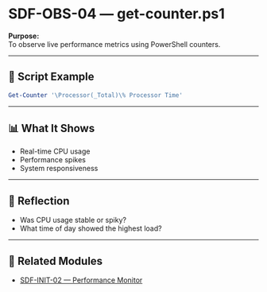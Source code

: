 

# SDF-OBS-04 — get-counter.ps1

**Purpose:**  
To observe live performance metrics using PowerShell counters.

---

## 🧭 Script Example

```powershell
Get-Counter '\Processor(_Total)\% Processor Time'
```

---

## 📊 What It Shows

- Real-time CPU usage  
- Performance spikes  
- System responsiveness

---

## 🧠 Reflection

- Was CPU usage stable or spiky?  
- What time of day showed the highest load?

---

## 🔗 Related Modules

- [SDF-INIT-02 — Performance Monitor](../Initiation/SDF-INIT-02.md)




